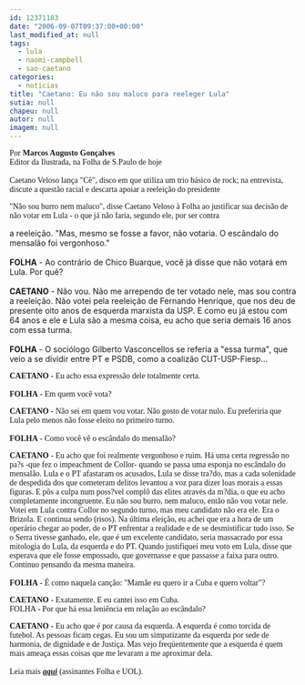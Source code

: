 ```yaml
---
id: 12371183
date: "2006-09-07T09:37:00+00:00"
last_modified_at: null
tags:
  - lula
  - naomi-campbell
  - sao-caetano
categories:
  - noticias
title: "Caetano: Eu não sou maluco para reeleger Lula"
sutia: null
chapeu: null
autor: null
imagem: null
---
```

<p><span style="font-family: Verdana;">Por <strong>Marcos Augusto Gon&ccedil;alves</strong><br />Editor da Ilustrada, na Folha de S.Paulo de hoje<br /><br />Caetano Veloso lan&ccedil;a "C&ecirc;", disco em que utiliza um trio b&aacute;sico de rock; na entrevista, discute a quest&atilde;o racial e descarta apoiar a reelei&ccedil;&atilde;o do presidente </span></p>
<p><span style="font-family: Verdana;">"N&atilde;o sou burro nem maluco", disse Caetano Veloso &agrave; Folha ao justificar sua decis&atilde;o de n&atilde;o votar em Lula - o que j&aacute; n&atilde;o faria, segundo ele, por ser contra</span></p>
<p>a reelei&ccedil;&atilde;o. "Mas, mesmo se fosse a favor, n&atilde;o votaria. O esc&acirc;ndalo do mensal&atilde;o foi vergonhoso."<br /><br /><strong>FOLHA</strong> - Ao contr&aacute;rio de Chico Buarque, voc&ecirc; j&aacute; disse que n&atilde;o votar&aacute; em Lula. Por qu&ecirc;?<br />&nbsp;<br /><strong>CAETANO</strong> - N&atilde;o vou. N&atilde;o me arrependo de ter votado nele, mas sou contra a reelei&ccedil;&atilde;o. N&atilde;o votei pela reelei&ccedil;&atilde;o de Fernando Henrique, que nos deu de presente oito anos de esquerda marxista da USP. E como eu j&aacute; estou com 64 anos e ele e Lula s&atilde;o a mesma coisa, eu acho que seria demais 16 anos com essa turma.<br /><br /><strong>FOLHA</strong> - O soci&oacute;logo Gilberto Vasconcellos se referia a "essa turma", que veio a se dividir entre PT e PSDB, como a coaliz&atilde;o CUT-USP-Fiesp...</p>
<p><span style="font-family: Verdana;"><strong>CAETANO</strong> - Eu acho essa express&atilde;o dele totalmente certa. <br /><br /><strong>FOLHA</strong> - Em quem voc&ecirc; vota? </span></p>
<p><span style="font-family: Verdana;"><strong>CAETANO</strong> - N&atilde;o sei em quem vou votar. N&atilde;o gosto de votar nulo. Eu preferiria que Lula pelo menos n&atilde;o fosse eleito no primeiro turno.<br /><br /><strong>FOLHA</strong> - Como voc&ecirc; v&ecirc; o esc&acirc;ndalo do mensal&atilde;o? </span></p>
<p><span style="font-family: Verdana;"><strong>CAETANO</strong> - Eu acho que foi realmente vergonhoso e ruim. H&aacute; uma certa regress&atilde;o no pa?s -que fez o impeachment de Collor- quando se passa uma esponja no esc&acirc;ndalo do mensal&atilde;o. Lula e o PT afastaram os acusados, Lula se disse tra?do, mas a cada solenidade de despedida dos que cometeram delitos levantou a voz para dizer loas morais a essas figuras. E p&ocirc;s a culpa num poss?vel compl&ocirc; das elites atrav&eacute;s da m?dia, o que eu acho completamente incongruente. Eu n&atilde;o sou burro, nem maluco, ent&atilde;o n&atilde;o vou votar nele. Votei em Lula contra Collor no segundo turno, mas meu candidato n&atilde;o era ele. Era o Brizola. E continua sendo (risos). Na &uacute;ltima elei&ccedil;&atilde;o, eu achei que era a hora de um oper&aacute;rio chegar ao poder, de o PT enfrentar a realidade e de se desmistificar tudo isso. Se o Serra tivesse ganhado, ele, que &eacute; um excelente candidato, seria massacrado por essa mitologia do Lula, da esquerda e do PT. Quando justifiquei meu voto em Lula, disse que esperava que ele fosse empossado, que governasse e que passasse a faixa para outro. Continuo pensando da mesma maneira. <br /><br /><strong>FOLHA</strong> - &Eacute; como naquela can&ccedil;&atilde;o: "Mam&atilde;e eu quero ir a Cuba e quero voltar"? </span></p>
<p><span style="font-family: Verdana;"><strong>CAETANO</strong> - Exatamente. E eu cantei isso em Cuba. <br />FOLHA - Por que h&aacute; essa leni&ecirc;ncia em rela&ccedil;&atilde;o ao esc&acirc;ndalo? </span></p>
<p><span style="font-family: Verdana;"><strong>CAETANO</strong> - Eu acho que &eacute; por causa da esquerda. A esquerda &eacute; como torcida de futebol. As pessoas ficam cegas. Eu sou um simpatizante da esquerda por sede de harmonia, de dignidade e de Justi&ccedil;a. Mas vejo freq&uuml;entemente que a esquerda &eacute; quem mais amea&ccedil;a essas coisas que me levaram a me aproximar dela.<br /><br />Leia mais <strong><em><a href="http://fivenews.sjcc.com.br/https:/www1.folha.uol.com.br/fsp/ilustrad/fq0709200607.htm" target="_blank" rel="noopener noreferrer">aqui</a></em></strong> (assinantes Folha e UOL).</span></p>
